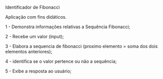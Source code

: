 Identificador de Fibonacci

Aplicação com fins didáticos.

1 - Demonstra informações relativas a Sequência Fibonacci;

2 - Recebe um valor (input);

3 - Elabora a sequencia de fibonacci (proximo elemento = soma dos dois elementos anteriores);

4 - identifica se o valor pertence ou não a sequência;

5 - Exibe a resposta ao usuário;

